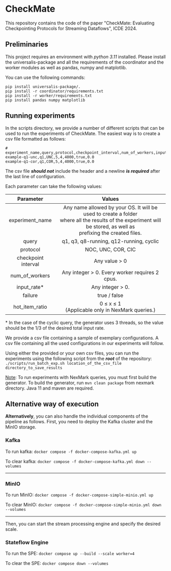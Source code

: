 # CheckMate
This repository contains the code of the paper "CheckMate: Evaluating Checkpointing Protocols for Streaming Dataflows", ICDE 2024.

## Preliminaries

This project requires an environment with *python 3.11* installed. 
Please install the universalis-package and all the requirements of the coordinator
and the worker modules as well as pandas, numpy and matplotlib. 

You can use the following commands:

```
pip install universalis-package/.  
pip install -r coordinator/requirements.txt
pip install -r worker/requirements.txt
pip install pandas numpy matplotlib
```

## Running experiments

In the scripts directory, we provide a number of different scripts that can be used to run the experiments of CheckMate.
The easiest way is to create a csv file formatted as follows:

```
# experiment_name,query,protocol,checkpoint_interval,num_of_workers,input_rate,failure,hot_item_ratio
example-q1-unc,q1,UNC,5,4,4000,true,0.0
example-q1-cor,q1,COR,5,4,4000,true,0.0

```
The csv file _**should not**_ include the header and a newline ***is required*** after the last line of configuration.

Each parameter can take the following values:

|    **Parameter**    |                                                                               **Values**                                                                                |
|:-------------------:|:-----------------------------------------------------------------------------------------------------------------------------------------------------------------------:|
|   experiment_name   | Any name allowed by your OS. It will be used to create a folder<br> where all the results of the experiment will be stored, as well as<br> prefixing the created files. |
|        query        |                                                                 q1, q3, q8-running, q12-running, cyclic                                                                 |
|      protocol       |                                                                           NOC, UNC, COR, CIC                                                                            |
| checkpoint interval |                                                                              Any value > 0                                                                              |
|   num_of_workers    |                                                             Any integer > 0. Every worker requires 2 cpus.                                                              |
|     input_rate*     |                                                                            Any integer > 0.                                                                             |
|       failure       |                                                                              true / false                                                                               |
|   hot_item_ratio    |                                                      0 $\leq$ x $\leq$ 1<br> (Applicable only in NexMark queries.)                                                      |

\* In the case of the cyclic query, the generator uses 3 threads, so the value should be the 1/3 of the desired total 
input rate.


We provide a csv file containing a sample of exemplary configurations. A csv file containing all the used configurations
in our experiments will follow. 

Using either the provided or your own csv files, you can run the experiments using the following script from the ***root*** 
of the repository:  
`./scripts/run_batch_exp.sh location_of_the_csv_file directory_to_save_results`

<ins>Note</ins>: To run experiments with NexMark queries, you must first build the generator. 
To build the generator, run `mvn clean package` from nexmark directory. Java 11 and maven are required. 


## Alternative way of execution

**Alternatively**, you can also handle the individual components of the pipeline as follows. First, you need to deploy 
the Kafka cluster and the MinIO storage.

### Kafka

To run kafka: `docker compose -f docker-compose-kafka.yml up`

To clear kafka: `docker compose -f docker-compose-kafka.yml down --volumes`

---

### MinIO

To run MinIO: `docker compose -f docker-compose-simple-minio.yml up`

To clear MinIO: `docker compose -f docker-compose-simple-minio.yml down --volumes`

---
  
Then, you can start the stream processing engine and specify the desired scale.

### Stateflow Engine

To run the SPE: `docker compose up --build --scale worker=4`

To clear the SPE: `docker compose down --volumes`

